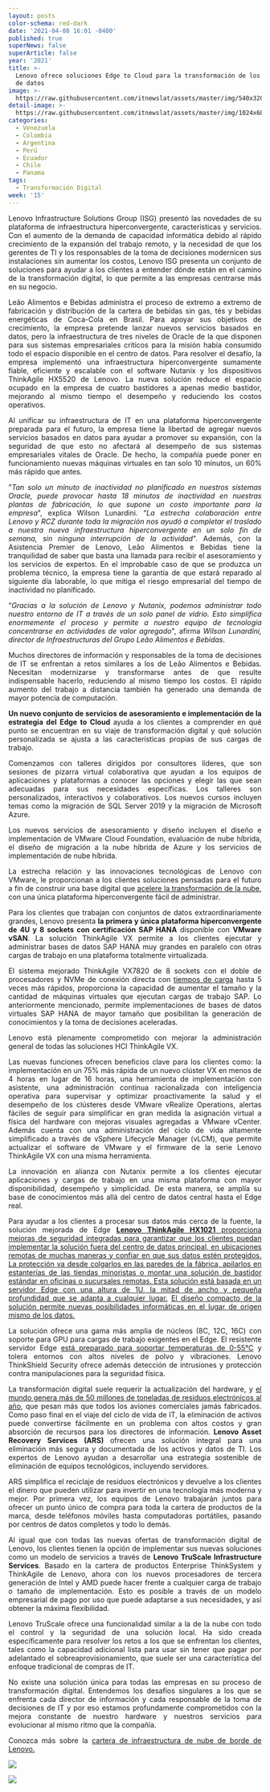 ```yaml
---
layout: posts
color-schema: red-dark
date: '2021-04-08 16:01 -0400'
published: true
superNews: false
superArticle: false
year: '2021'
title: >-
  Lenovo ofrece soluciones Edge to Cloud para la transformación de los centros
  de datos
image: >-
  https://raw.githubusercontent.com/itnewslat/assets/master/img/540x320/Lenovo-Nube-p.jpg
detail-image: >-
  https://raw.githubusercontent.com/itnewslat/assets/master/img/1024x680/Lenovo-Nube-g.jpg
categories:
  - Venezuela
  - Colombia
  - Argentina
  - Perú
  - Ecuador
  - Chile
  - Panama
tags:
  - Transformación Digital
week: '15'
---
```

<p style="text-align: justify;">Lenovo Infrastructure Solutions Group (ISG) presentó las novedades de su plataforma de infraestructura hiperconvergente, características y servicios. Con el aumento de la demanda de capacidad informática debido al rápido crecimiento de la expansión del trabajo remoto, y la necesidad de que los gerentes de TI y los responsables de la toma de decisiones modernicen sus instalaciones sin aumentar los costos, Lenovo ISG presenta un conjunto de soluciones para ayudar a los clientes a entender dónde están en el camino de la transformación digital, lo que permite a las empresas centrarse más en su negocio.</p>
<p style="text-align: justify;">Leão Alimentos e Bebidas administra el proceso de extremo a extremo de fabricación y distribución de la cartera de bebidas sin gas, tés y bebidas energéticas de Coca-Cola en Brasil. Para apoyar sus objetivos de crecimiento, la empresa pretende lanzar nuevos servicios basados en datos, pero la infraestructura de tres niveles de Oracle de la que disponen para sus sistemas empresariales críticos para la misión había consumido todo el espacio disponible en el centro de datos. Para resolver el desafío, la empresa implementó una infraestructura hiperconvergente sumamente fiable, eficiente y escalable con el software Nutanix y los dispositivos ThinkAgile HX5520 de Lenovo. La nueva solución reduce el espacio ocupado en la empresa de cuatro bastidores a apenas medio bastidor, mejorando al mismo tiempo el desempeño y reduciendo los costos operativos.</p>
<p style="text-align: justify;">Al unificar su infraestructura de IT en una plataforma hiperconvergente preparada para el futuro, la empresa tiene la libertad de agregar nuevos servicios basados en datos para ayudar a promover su expansión, con la seguridad de que esto no afectará al desempeño de sus sistemas empresariales vitales de Oracle. De hecho, la compañía puede poner en funcionamiento nuevas máquinas virtuales en tan solo 10 minutos, un 60% más rápido que antes.</p>
<p style="text-align: justify;">"<em>Tan solo un minuto de inactividad no planificado en nuestros sistemas Oracle, puede provocar hasta 18 minutos de inactividad en nuestras plantas de fabricación, lo que supone un costo importante para la empresa</em>", explica Wilson Lunardini. “<em>La estrecha colaboración entre Lenovo y RCZ durante toda la migración nos ayudó a completar el traslado a nuestra nueva infraestructura hiperconvergente en un solo fin de semana, sin ninguna interrupción de la actividad</em>". Además, con la Asistencia Premier de Lenovo, Leão Alimentos e Bebidas tiene la tranquilidad de saber que basta una llamada para recibir el asesoramiento y los servicios de expertos. En el improbable caso de que se produzca un problema técnico, la empresa tiene la garantía de que estará reparado al siguiente día laborable, lo que mitiga el riesgo empresarial del tiempo de inactividad no planificado.</p>
<p style="text-align: justify;">“<em>Gracias a la solución de Lenovo y Nutanix, podemos administrar todo nuestro entorno de IT a través de un solo panel de vidrio. Esto simplifica enormemente el proceso y permite a nuestro equipo de tecnología concentrarse en actividades de valor agregado</em>", afirma <em>Wilson Lunardini, director de Infraestructuras del Grupo Leão Alimentos e Bebidas</em>.</p>
<p style="text-align: justify;">Muchos directores de información y responsables de la toma de decisiones de IT se enfrentan a retos similares a los de Leão Alimentos e Bebidas. Necesitan modernizarse y transformarse antes de que resulte indispensable hacerlo, reduciendo al mismo tiempo los costos. El rápido aumento del trabajo a distancia también ha generado una demanda de mayor potencia de computación.</p>
<p style="text-align: justify;"><strong>Un nuevo conjunto de servicios de asesoramiento e implementación de la estrategia del Edge to Cloud </strong>ayuda a los clientes a comprender en qué punto se encuentran en su viaje de transformación digital y qué solución personalizada se ajusta a las características propias de sus cargas de trabajo.</p>
<p style="text-align: justify;">Comenzamos con talleres dirigidos por consultores líderes, que son sesiones de pizarra virtual colaborativa que ayudan a los equipos de aplicaciones y plataformas a conocer las opciones y elegir las que sean adecuadas para sus necesidades específicas. Los talleres son personalizados, interactivos y colaborativos. Los nuevos cursos incluyen temas como la migración de SQL Server 2019 y la migración de Microsoft Azure.</p>
<p style="text-align: justify;">Los nuevos servicios de asesoramiento y diseño incluyen el diseño e implementación de VMware Cloud Foundation, evaluación de nube híbrida, el diseño de migración a la nube híbrida de Azure y los servicios de implementación de nube híbrida.</p>
<p style="text-align: justify;">La estrecha relación y las innovaciones tecnológicas de Lenovo con VMware, le proporcionan a los clientes soluciones pensadas para el futuro a fin de construir una base digital que <a href="https://docs.vmware.com/en/VMware-vSphere/7.0/vmware-vsphere-with-tanzu/GUID-70CAF0BB-1722-4526-9CE7-D5C92C15D7D0.html">acelere la transformación de la nube</a>, con una única plataforma hiperconvergente fácil de administrar.</p>
<p style="text-align: justify;">Para los clientes que trabajan con conjuntos de datos extraordinariamente grandes, Lenovo presenta <strong>la primera y única plataforma hiperconvergente de 4U y 8 sockets con certificación SAP HANA</strong> disponible con <strong>VMware vSAN</strong>. La solución ThinkAgile VX permite a los clientes ejecutar y administrar bases de datos SAP HANA muy grandes en paralelo con otras cargas de trabajo en una plataforma totalmente virtualizada.</p>
<p style="text-align: justify;">El sistema mejorado ThinkAgile VX7820 de 8 sockets con el doble de procesadores y NVMe de conexión directa con <a href="https://www.sap.com/dmc/exp/2014-09-02-hana-hardware/enEN/#/solutions?filters=hci;ve:9">tiempos de carga</a> hasta 5 veces más rápidos, proporciona la capacidad de aumentar el tamaño y la cantidad de máquinas virtuales que ejecutan cargas de trabajo SAP. Lo anteriormente mencionado, permite implementaciones de bases de datos virtuales SAP HANA de mayor tamaño que posibilitan la generación de conocimientos y la toma de decisiones aceleradas.</p>
<p style="text-align: justify;">Lenovo está plenamente comprometido con mejorar la administración general de todas las soluciones HCI ThinkAgile VX.</p>
<p style="text-align: justify;">Las nuevas funciones ofrecen beneficios clave para los clientes como: la implementación en un 75% más rápida de un nuevo clúster VX en menos de 4 horas en lugar de 16 horas, una herramienta de implementación con asistente, una administración continua racionalizada con inteligencia operativa para supervisar y optimizar proactivamente la salud y el desempeño de los clústeres desde VMware vRealize Operations, alertas fáciles de seguir para simplificar en gran medida la asignación virtual a física del hardware con mejoras visuales agregadas a VMware vCenter. Además cuenta con una administración del ciclo de vida altamente simplificado a través de vSphere Lifecycle Manager (vLCM), que permite actualizar el software de VMware y el firmware de la serie Lenovo ThinkAgile VX con una misma herramienta.</p>
<p style="text-align: justify;">La innovación en alianza  con Nutanix permite a los clientes ejecutar aplicaciones y cargas de trabajo en una misma plataforma con mayor disponibilidad, desempeño y simplicidad. De esta manera, se amplía  su base de conocimientos más allá del centro de datos central hasta el Edge real.</p>
<p style="text-align: justify;">Para ayudar a los clientes a procesar sus datos más cerca de la fuente, la solución mejorada de Edge <a href="https://www.lenovo.com/us/en/data-center/servers/edge/ThinkSystem-SE350/p/77XX6DSSE35"><strong>Lenovo ThinkAgile HX1021</strong> proporciona mejoras de seguridad integradas para garantizar que los clientes puedan implementar la solución fuera del centro de datos principal, en ubicaciones remotas de muchas maneras y confiar en que sus datos estén protegidos. La protección va desde colgarlos en las paredes de la fábrica, apilarlos en estanterías de las tiendas minoristas o montar una solución de bastidor estándar en oficinas o sucursales remotas. </a> <a href="https://www.lenovo.com/us/en/data-center/servers/edge/ThinkSystem-SE350/p/77XX6DSSE35">Esta solución está basada en un servidor Edge con una altura de 1U, la mitad de ancho y pequeña profundidad que se adapta a cualquier lugar.</a> <a href="https://www.lenovo.com/us/en/data-center/servers/edge/ThinkSystem-SE350/p/77XX6DSSE35">El diseño compacto de la solución permite nuevas posibilidades informáticas en el lugar de origen mismo de los datos.</a></p>
<p style="text-align: justify;">La solución ofrece una gama más amplia de núcleos (8C, 12C, 16C) con soporte para GPU para cargas de trabajo exigentes en el Edge. El resistente servidor Edge <a href="https://www.lenovo.com/us/en/data-center/servers/edge/ThinkSystem-SE350/p/77XX6DSSE35">está preparado para soportar temperaturas de 0-55°C</a> y tolera entornos con altos niveles de polvo y vibraciones. Lenovo ThinkShield Security ofrece además detección de intrusiones y protección contra manipulaciones para la seguridad física.</p>
<p style="text-align: justify;">La transformación digital suele requerir la actualización del hardware, y <a href="https://unu.edu/media-relations/releases/global-e-waste-surging-up-21-in-5-years.html#info">el mundo genera más de 50 millones de toneladas de residuos electrónicos al año</a>, que pesan más que todos los aviones comerciales jamás fabricados. Como paso final en el viaje del ciclo de vida de IT, la eliminación de activos puede convertirse fácilmente en un problema con altos costos y gran absorción de recursos para los directores de información. <strong>Lenovo Asset Recovery Services (ARS) </strong>ofrecen una solución integral para una eliminación más segura y documentada de los activos y datos de TI. Los expertos de Lenovo ayudan a desarrollar una estrategia sostenible de eliminación de equipos tecnológicos, incluyendo servidores.</p>
<p style="text-align: justify;">ARS simplifica el reciclaje de residuos electrónicos y devuelve a los clientes el dinero que pueden utilizar para invertir en una tecnología más moderna y mejor.  Por primera vez, los equipos de Lenovo trabajarán juntos para ofrecer un punto único de compra para toda la cartera de productos de la marca, desde teléfonos móviles hasta computadoras portátiles, pasando por centros de datos completos y todo lo demás.</p>
<p style="text-align: justify;">Al igual que con todas las nuevas ofertas de transformación digital de Lenovo, los clientes tienen la opción de implementar sus nuevas soluciones como un modelo de servicios a través de <strong>Lenovo TruScale Infrastructure Services</strong>. Basado en la cartera de productos Enterprise ThinkSystem y ThinkAgile de Lenovo, ahora con los nuevos procesadores de tercera generación de Intel y AMD puede hacer frente a cualquier carga de trabajo o tamaño de implementación. Esto es posible a través de un modelo empresarial de pago por uso que puede adaptarse a sus necesidades, y así obtener la máxima flexibilidad.</p>
<p style="text-align: justify;">Lenovo TruScale ofrece una funcionalidad similar a la de la nube con todo el control y la seguridad de una solución local. Ha sido creada específicamente para resolver los retos a los que se enfrentan los clientes, tales como la capacidad adicional lista para usar sin tener que pagar por adelantado el sobreaprovisionamiento, que suele ser una característica del enfoque tradicional de compras de IT.</p>
<p style="text-align: justify;">No existe una solución única para todas las empresas en su proceso de transformación digital. Entendemos los desafíos singulares a los que se enfrenta cada director de información y cada responsable de la toma de decisiones de IT y por eso estamos profundamente comprometidos con la mejora constante de nuestro hardware y nuestros servicios para evolucionar al mismo ritmo que la compañía.</p>
<p style="text-align: justify;">Conozca más sobre la <a href="https://www.lenovo.com/us/en/data-center/accelerating-edge-to-cloud/">cartera de infraestructura de nube de borde de Lenovo.</a></p>

![](https://raw.githubusercontent.com/itnewslat/assets/master/img/540x320/Lenovo-Nube-p.jpg)


<img src="https://tracker.metricool.com/c3po.jpg?hash=56f88a41e39ab42c063cc51676587a04"/>